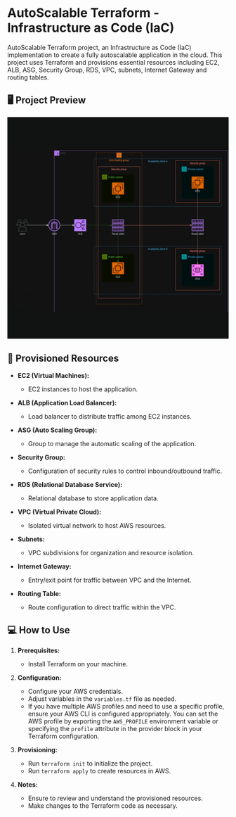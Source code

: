 # AutoScalable Terraform - Infrastructure as Code (IaC)

AutoScalable Terraform project, an Infrastructure as Code (IaC) implementation to create a fully autoscalable application in the cloud. This project uses Terraform and provisions essential resources including EC2, ALB, ASG, Security Group, RDS, VPC, subnets, Internet Gateway and routing tables.


## 🖥️ Project Preview

![Screenshot of the BMI Calculator](./image/diagram.png)



## 🚀 Provisioned Resources

- **EC2 (Virtual Machines):**
  - EC2 instances to host the application.

- **ALB (Application Load Balancer):**
  - Load balancer to distribute traffic among EC2 instances.

- **ASG (Auto Scaling Group):**
  - Group to manage the automatic scaling of the application.

- **Security Group:**
  - Configuration of security rules to control inbound/outbound traffic.

- **RDS (Relational Database Service):**
  - Relational database to store application data.

- **VPC (Virtual Private Cloud):**
  - Isolated virtual network to host AWS resources.

- **Subnets:**
  - VPC subdivisions for organization and resource isolation.

- **Internet Gateway:**
  - Entry/exit point for traffic between VPC and the Internet.

- **Routing Table:**
  - Route configuration to direct traffic within the VPC.

## 💻 How to Use

1. **Prerequisites:**
   - Install Terraform on your machine.

2. **Configuration:**
   - Configure your AWS credentials.
   - Adjust variables in the `variables.tf` file as needed.
   - If you have multiple AWS profiles and need to use a specific profile, ensure your AWS CLI is configured appropriately. You can set the AWS profile by exporting the `AWS_PROFILE` environment variable or specifying the `profile` attribute in the provider block in your Terraform configuration.

3. **Provisioning:**
   - Run `terraform init` to initialize the project.
   - Run `terraform apply` to create resources in AWS.

4. **Notes:**
   - Ensure to review and understand the provisioned resources.
   - Make changes to the Terraform code as necessary.

